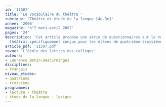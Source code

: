 ```yaml
---
id: '11507'
title: 'Le vocabulaire du théâtre '
rubrique: 'Théâtre et étude de la langue [4e-3e]'
annee: '2006'
magazine: 'n°7 mars-avril 2007'
pages: '24'
description: 'Cet article propose une série de questionnaires sur le vocabulaire
  théâtral spécifiquement conçus pour les élèves de quatrième-troisième.'
article_pdf: '11507.pdf'
revue: 'L’école des lettres des collèges'
auteurs:
- Laurence Bonin-Descurninges
disciplines:
- français
niveau_etudes:
- quatrième
- troisième
programmes:
- lecture - théâtre
- étude de la langue - lexique
---
```

